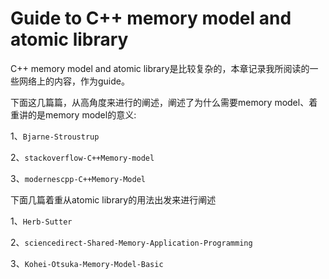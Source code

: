 # Guide to C++ memory model and atomic library

C++ memory model and atomic library是比较复杂的，本章记录我所阅读的一些网络上的内容，作为guide。

下面这几篇篇，从高角度来进行的阐述，阐述了为什么需要memory model、着重讲的是memory model的意义:

1、`Bjarne-Stroustrup`

2、`stackoverflow-C++Memory-model`

3、`modernescpp-C++Memory-Model`

下面几篇着重从atomic library的用法出发来进行阐述

1、`Herb-Sutter`

2、`sciencedirect-Shared-Memory-Application-Programming`

3、`Kohei-Otsuka-Memory-Model-Basic`